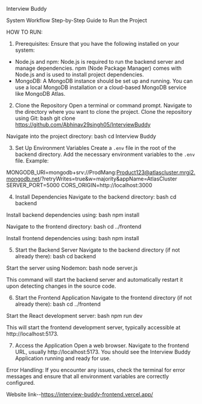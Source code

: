  Interview Buddy

 System Workflow
Step-by-Step Guide to Run the Project

 HOW TO RUN:

 1. Prerequisites:
Ensure that you have the following installed on your system:
- Node.js and npm: Node.js is required to run the backend server and manage dependencies. npm (Node Package Manager) comes with Node.js and is used to install project dependencies.
- MongoDB: A MongoDB instance should be set up and running. You can use a local MongoDB installation or a cloud-based MongoDB service like MongoDB Atlas.

 2. Clone the Repository
Open a terminal or command prompt.
Navigate to the directory where you want to clone the project.
Clone the repository using Git:
bash
git clone https://github.com/Abhinav29singh05/InterviewBuddy

Navigate into the project directory:
bash
cd Interview Buddy


 3. Set Up Environment Variables
Create a `.env` file in the root of the backend directory.
Add the necessary environment variables to the `.env` file. Example:

MONGODB_URI=mongodb+srv://ProdMang:Product123@atlascluster.mrgi2.mongodb.net/?retryWrites=true&w=majority&appName=AtlasCluster
SERVER_PORT=5000
CORS_ORIGIN=http://localhost:3000


 4. Install Dependencies
Navigate to the backend directory:
bash
cd backend

Install backend dependencies using:
bash
npm install

Navigate to the frontend directory:
bash
cd ../frontend

Install frontend dependencies using:
bash
npm install


 5. Start the Backend Server
Navigate to the backend directory (if not already there):
bash
cd backend

Start the server using Nodemon:
bash
node server.js

This command will start the backend server and automatically restart it upon detecting changes in the source code.

 6. Start the Frontend Application
Navigate to the frontend directory (if not already there):
bash
cd ../frontend

Start the React development server:
bash
npm run dev

This will start the frontend development server, typically accessible at http://localhost:5173.

 7. Access the Application
Open a web browser.
Navigate to the frontend URL, usually http://localhost:5173.
You should see the Interview Buddy Application running and ready for use.

 Error Handling:
If you encounter any issues, check the terminal for error messages and ensure that all environment variables are correctly configured.

Website link--https://interview-buddy-frontend.vercel.app/
